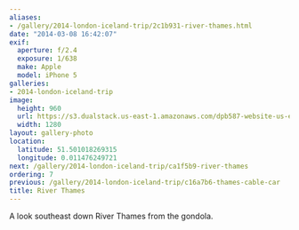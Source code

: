 ```yaml
---
aliases:
- /gallery/2014-london-iceland-trip/2c1b931-river-thames.html
date: "2014-03-08 16:42:07"
exif:
  aperture: f/2.4
  exposure: 1/638
  make: Apple
  model: iPhone 5
galleries:
- 2014-london-iceland-trip
image:
  height: 960
  url: https://s3.dualstack.us-east-1.amazonaws.com/dpb587-website-us-east-1/asset/gallery/2014-london-iceland-trip/2c1b931-river-thames~1280.jpg
  width: 1280
layout: gallery-photo
location:
  latitude: 51.501018269315
  longitude: 0.011476249721
next: /gallery/2014-london-iceland-trip/ca1f5b9-river-thames
ordering: 7
previous: /gallery/2014-london-iceland-trip/c16a7b6-thames-cable-car
title: River Thames
---
```


A look southeast down River Thames from the gondola.
